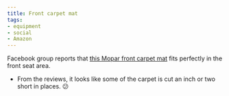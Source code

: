 ```yaml
---
title: Front carpet mat
tags:
- equipment
- social
- Amazon
---
```

Facebook group reports that [this Mopar front carpet mat](https://www.amazon.com/dp/B018CLP0MQ/ref=nosim?tag=ffwf0f-20) fits perfectly in the front seat area.
- From the reviews, it looks like some of the carpet is cut an inch or two short in places. 😕